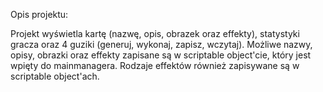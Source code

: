 Opis projektu:

Projekt wyświetla kartę (nazwę, opis, obrazek oraz effekty), statystyki gracza oraz 4 guziki (generuj, wykonaj, zapisz, wczytaj). Możliwe nazwy, opisy, obrazki oraz effekty zapisane są w scriptable object'cie, który jest wpięty do mainmanagera. Rodzaje effektów również zapisywane są w scriptable object'ach.
